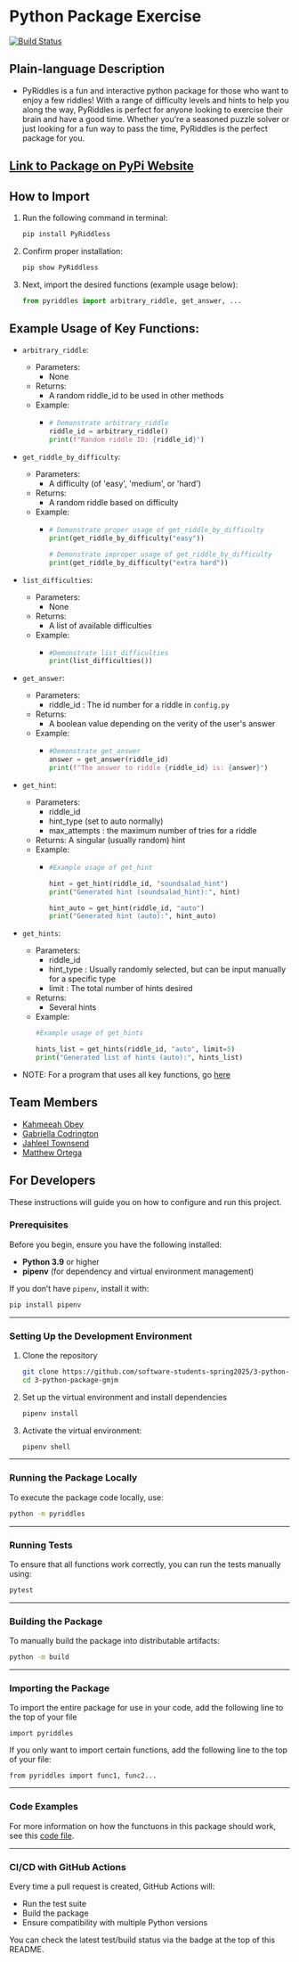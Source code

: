 # Python Package Exercise
[![Build Status](https://github.com/software-students-spring2025/3-python-package-gmjm/actions/workflows/build.yaml/badge.svg)](https://github.com/software-students-spring2025/3-python-package-gmjm/actions)

## Plain-language Description 

- PyRiddles is a fun and interactive python package for those who want to enjoy a few riddles! With a range of difficulty levels and hints to help you along the way, PyRiddles is perfect for anyone looking to exercise their brain and have a good time. Whether you're a seasoned puzzle solver or just looking for a fun way to pass the time, PyRiddles is the perfect package for you.

## [Link to Package on PyPi Website](https://pypi.org/project/pyriddle/)

## How to Import

1. Run the following command in terminal:
   ```bash
   pip install PyRiddless
   ```
2. Confirm proper installation:
   ```bash
   pip show PyRiddless
   ```
3. Next, import the desired functions (example usage below):
   ```python
   from pyriddles import arbitrary_riddle, get_answer, ...
   ```

## Example Usage of Key Functions:

- `arbitrary_riddle`: 
  - Parameters:
    - None 
  - Returns:
    - A random riddle_id to be used in other methods
  - Example: 
    - ```python
      # Demonstrate arbitrary_riddle
      riddle_id = arbitrary_riddle()
      print(f"Random riddle ID: {riddle_id}")
      ```

- `get_riddle_by_difficulty`: 
  - Parameters:
    - A difficulty (of 'easy', 'medium', or 'hard')
  - Returns:
    - A random riddle based on difficulty
  -  Example:
     -  ```python
        # Demonstrate proper usage of get_riddle_by_difficulty
        print(get_riddle_by_difficulty("easy"))

        # Demonstrate improper usage of get_riddle_by_difficulty
        print(get_riddle_by_difficulty("extra hard"))
        ```
- `list_difficulties`:
  - Parameters:
    - None
  - Returns:
    - A list of available difficulties
  - Example:
    - ```python
      #Demonstrate list_difficulties
      print(list_difficulties())
      ```


- `get_answer`: 
  - Parameters:
    - riddle_id : The id number for a riddle in `config.py`
  - Returns:
    - A boolean value depending on the verity of the user's answer
  - Example:
    - ```python
      #Demonstrate get_answer
      answer = get_answer(riddle_id)
      print(f"The answer to riddle {riddle_id} is: {answer}")
      ```


- `get_hint`:
  - Parameters:
    - riddle_id
    - hint_type (set to auto normally)
    - max_attempts : the maximum number of tries for a riddle
  - Returns: A singular (usually random) hint
  - Example:
    - ```python
      #Example usage of get_hint

      hint = get_hint(riddle_id, "soundsalad_hint")
      print("Generated hint (soundsalad_hint):", hint)

      hint_auto = get_hint(riddle_id, "auto")
      print("Generated hint (auto):", hint_auto)
      ```

- `get_hints`:
  - Parameters: 
    - riddle_id
    - hint_type : Usually randomly selected, but can be input manually for a specific type
    - limit : The total number of hints desired
  - Returns: 
    - Several hints
  - Example:
    ```python
    #Example usage of get_hints

    hints_list = get_hints(riddle_id, "auto", limit=5)
    print("Generated list of hints (auto):", hints_list)
    ```

- NOTE: For a program that uses all key functions, go [here](https://github.com/software-students-spring2025/3-python-package-gmjm/blob/main/pyriddles/example_usage.py)

## Team Members

- [Kahmeeah Obey](https://github.com/kahmeeah)
- [Gabriella Codrington](https://github.com/gabriella-codrington)
- [Jahleel Townsend](https://github.com/JahleelT)
- [Matthew Ortega](https://github.com/bruhcolate)

## For Developers

These instructions will guide you on how to configure and run this project.

### **Prerequisites**

Before you begin, ensure you have the following installed:

- **Python 3.9** or higher
- **pipenv** (for dependency and virtual environment management)

If you don’t have `pipenv`, install it with:

```sh
pip install pipenv
```

---

### **Setting Up the Development Environment**

1. Clone the repository

    ```sh
    git clone https://github.com/software-students-spring2025/3-python-package-gmjm.git
    cd 3-python-package-gmjm
    ```

2. Set up the virtual environment and install dependencies

    ```sh
    pipenv install
    ```

3. Activate the virtual environment:

    ```sh
    pipenv shell
    ```

---

### **Running the Package Locally**

To execute the package code locally, use:

```sh
python -m pyriddles
```

---

### **Running Tests**

To ensure that all functions work correctly, you can run the tests manually using:

```sh
pytest
```

---

### **Building the Package**

To manually build the package into distributable artifacts:

```sh
python -m build
```

---

### Importing the Package
To import the entire package for use in your code, add the following line to the top of your file

    import pyriddles

If you only want to import certain functions, add the following line to the top of your file:

    from pyriddles import func1, func2...

---

### Code Examples
For more information on how the functuons in this package should work, see this [code file](pyriddles\use_difficulty.py).

---

### **CI/CD with GitHub Actions**

Every time a pull request is created, GitHub Actions will:

- Run the test suite
- Build the package
- Ensure compatibility with multiple Python versions

You can check the latest test/build status via the badge at the top of this README.
